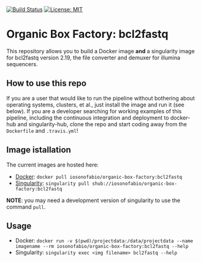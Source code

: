 [![Build Status](https://travis-ci.org/iosonofabio/organic-box-factory.svg?branch=bcl2fastq)](https://travis-ci.org/iosonofabio/organic-box-factory)
[![License: MIT](https://img.shields.io/badge/License-MIT-yellow.svg)](https://opensource.org/licenses/MIT)

# Organic Box Factory: bcl2fastq
This repository allows you to build a Docker image **and** a singularity image for bcl2fastq version 2.19, the file converter and demuxer for illumina sequencers.

## How to use this repo
If you are a user that would like to run the pipeline without bothering about operating systems, clusters, et al., just install the image and run it (see below). If you are a developer searching for working examples of this pipeline, including the continuous integration and deployment to docker-hub and singularity-hub, clone the repo and start coding away from the `Dockerfile` and `.travis.yml`!

## Image istallation
The current images are hosted here:

 - [Docker](https://hub.docker.com/r/iosonofabio/organic-box-factory/): `docker pull iosonofabio/organic-box-factory:bcl2fastq`
 - [Singularity](https://singularity-hub.org/collections/141/): `singularity pull shub://iosonofabio/organic-box-factory:bcl2fastq`

**NOTE**: you may need a development version of singularity to use the command `pull`.

## Usage

 - Docker: `docker run -v $(pwd)/projectdata:/data/projectdata --name imagename --rm iosonofabio/organic-box-factory:bcl2fastq --help`
 - Singularity: `singularity exec <img filename> bcl2fastq --help`
